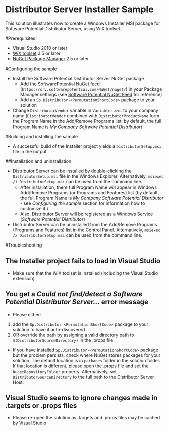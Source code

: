 # Distributor Server Installer Sample

This solution illustrates how to create a Windows Installer MSI package for Software Potential Distributor Server, using WiX toolset.

#Prerequisites
* Visual Studio 2010 or later
* [WiX toolset](http://wixtoolset.org) 3.5 or later
* [NuGet Package Manager](http://visualstudiogallery.msdn.microsoft.com/27077b70-9dad-4c64-adcf-c7cf6bc9970c) 2.5 or later

#Configuring the sample
* Install the Software Potential Distributor Server NuGet package
    - Add the SoftwarePotential NuGet feed (`https://srv.softwarepotential.com/NuGet/nuget/`) in your Package Manager settings (see [Software Potential NuGet Feed](http://docs.softwarepotential.com/Adding-SoftwarePotential-NuGet-Feed.html) for reference)
    - Add an `Sp.Distributor-<PermutationShortCode>` package to your solution
* Change `DistributorVendor` variable in `Variables.wxi` to your company name (`DistributorVendor` combined with `DistributorProductName` form the Program Name in the Add/Remove Programs list; by default, the full Program Name is _My Company Software Potential Distributor_)

#Building and installing the sample
* A successful build of the Installer project yields a `DistributorSetup.msi` file in the output
  
##Installation and uninstallation
* Distributor Server can be installed by double-clicking the `DistributorSetup.msi` file in the Windows Explorer. Alternatively, `msiexec /i DistributorSetup.msi` can be used from the command line.
    - After installation, there full Program Name will appear in Windows Add/Remove Programs (or Programs and Features) list (by default, the full Program Name is _My Company Software Potential Distributor_ - see _Configuring the sample_ section for information how to customize it )
    - Also, Distributor Server will be registered as a Windows Service (_Software Potential Distributor_)
* Distributor Server can be uninstalled from the Add/Remove Programs (Programs and Features) list in the Control Panel. Alternatively, `msiexec /x DistributorSetup.msi` can be used from the command line.

#Troubleshooting
## The Installer project fails to load in Visual Studio
* Make sure that the WiX toolset is installed (including the Visual Studio extension)

## You get a _Could not find/detect a Software Potential Distributor Server..._ error message
* Please either:
 1. add the `Sp.Distributor-<PermutationShortCode>` package to your solution to have it auto-discovered.
 2. OR override the path by assigning a valid directory path to `$(DistributorSourceDirectory)` in the .props file.
* If you have installed `Sp.Distributor-<PermutationShortCode>` package but the problem persists, check where NuGet stores packages for your solution. The default location is in `packages` folder in the solution folder. If that location is different, please open the .props file and set the `NugetRepositoryFolder` property. Alternatively, set `DistributorSourceDirectory` to the full path to the Distributor Server Host. 

## Visual Studio seems to ignore changes made in .targets or .props files
* Please re-open the solution as .targets and .props files may be cached by Visual Studio

